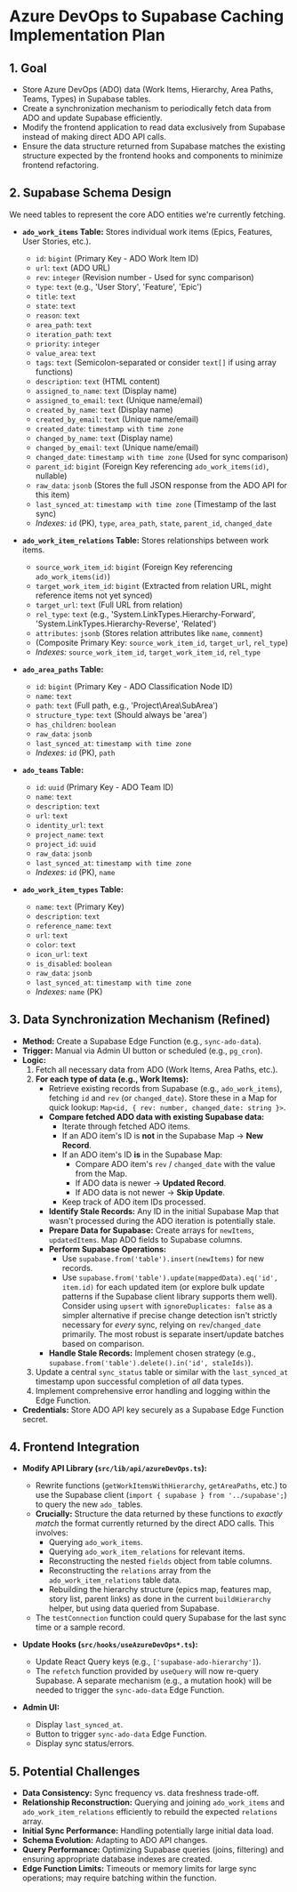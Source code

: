 # Azure DevOps to Supabase Caching Implementation Plan

## 1. Goal

*   Store Azure DevOps (ADO) data (Work Items, Hierarchy, Area Paths, Teams, Types) in Supabase tables.
*   Create a synchronization mechanism to periodically fetch data from ADO and update Supabase efficiently.
*   Modify the frontend application to read data exclusively from Supabase instead of making direct ADO API calls.
*   Ensure the data structure returned from Supabase matches the existing structure expected by the frontend hooks and components to minimize frontend refactoring.

## 2. Supabase Schema Design

We need tables to represent the core ADO entities we're currently fetching.

*   **`ado_work_items` Table:** Stores individual work items (Epics, Features, User Stories, etc.).
    *   `id`: `bigint` (Primary Key - ADO Work Item ID)
    *   `url`: `text` (ADO URL)
    *   `rev`: `integer` (Revision number - Used for sync comparison)
    *   `type`: `text` (e.g., 'User Story', 'Feature', 'Epic')
    *   `title`: `text`
    *   `state`: `text`
    *   `reason`: `text`
    *   `area_path`: `text`
    *   `iteration_path`: `text`
    *   `priority`: `integer`
    *   `value_area`: `text`
    *   `tags`: `text` (Semicolon-separated or consider `text[]` if using array functions)
    *   `description`: `text` (HTML content)
    *   `assigned_to_name`: `text` (Display name)
    *   `assigned_to_email`: `text` (Unique name/email)
    *   `created_by_name`: `text` (Display name)
    *   `created_by_email`: `text` (Unique name/email)
    *   `created_date`: `timestamp with time zone`
    *   `changed_by_name`: `text` (Display name)
    *   `changed_by_email`: `text` (Unique name/email)
    *   `changed_date`: `timestamp with time zone` (Used for sync comparison)
    *   `parent_id`: `bigint` (Foreign Key referencing `ado_work_items(id)`, nullable)
    *   `raw_data`: `jsonb` (Stores the full JSON response from the ADO API for this item)
    *   `last_synced_at`: `timestamp with time zone` (Timestamp of the last sync)
    *   *Indexes:* `id` (PK), `type`, `area_path`, `state`, `parent_id`, `changed_date`

*   **`ado_work_item_relations` Table:** Stores relationships between work items.
    *   `source_work_item_id`: `bigint` (Foreign Key referencing `ado_work_items(id)`)
    *   `target_work_item_id`: `bigint` (Extracted from relation URL, might reference items not yet synced)
    *   `target_url`: `text` (Full URL from relation)
    *   `rel_type`: `text` (e.g., 'System.LinkTypes.Hierarchy-Forward', 'System.LinkTypes.Hierarchy-Reverse', 'Related')
    *   `attributes`: `jsonb` (Stores relation attributes like `name`, `comment`)
    *   (Composite Primary Key: `source_work_item_id`, `target_url`, `rel_type`)
    *   *Indexes:* `source_work_item_id`, `target_work_item_id`, `rel_type`

*   **`ado_area_paths` Table:**
    *   `id`: `bigint` (Primary Key - ADO Classification Node ID)
    *   `name`: `text`
    *   `path`: `text` (Full path, e.g., 'Project\\Area\\SubArea')
    *   `structure_type`: `text` (Should always be 'area')
    *   `has_children`: `boolean`
    *   `raw_data`: `jsonb`
    *   `last_synced_at`: `timestamp with time zone`
    *   *Indexes:* `id` (PK), `path`

*   **`ado_teams` Table:**
    *   `id`: `uuid` (Primary Key - ADO Team ID)
    *   `name`: `text`
    *   `description`: `text`
    *   `url`: `text`
    *   `identity_url`: `text`
    *   `project_name`: `text`
    *   `project_id`: `uuid`
    *   `raw_data`: `jsonb`
    *   `last_synced_at`: `timestamp with time zone`
    *   *Indexes:* `id` (PK), `name`

*   **`ado_work_item_types` Table:**
    *   `name`: `text` (Primary Key)
    *   `description`: `text`
    *   `reference_name`: `text`
    *   `url`: `text`
    *   `color`: `text`
    *   `icon_url`: `text`
    *   `is_disabled`: `boolean`
    *   `raw_data`: `jsonb`
    *   `last_synced_at`: `timestamp with time zone`
    *   *Indexes:* `name` (PK)

## 3. Data Synchronization Mechanism (Refined)

*   **Method:** Create a Supabase Edge Function (e.g., `sync-ado-data`).
*   **Trigger:** Manual via Admin UI button or scheduled (e.g., `pg_cron`).
*   **Logic:**
    1.  Fetch all necessary data from ADO (Work Items, Area Paths, etc.).
    2.  **For each type of data (e.g., Work Items):**
        *   Retrieve existing records from Supabase (e.g., `ado_work_items`), fetching `id` and `rev` (or `changed_date`). Store these in a Map for quick lookup: `Map<id, { rev: number, changed_date: string }>`.
        *   **Compare fetched ADO data with existing Supabase data:**
            *   Iterate through fetched ADO items.
            *   If an ADO item's ID is **not** in the Supabase Map -> **New Record**.
            *   If an ADO item's ID **is** in the Supabase Map:
                *   Compare ADO item's `rev` / `changed_date` with the value from the Map.
                *   If ADO data is newer -> **Updated Record**.
                *   If ADO data is not newer -> **Skip Update**.
            *   Keep track of ADO item IDs processed.
        *   **Identify Stale Records:** Any ID in the initial Supabase Map that wasn't processed during the ADO iteration is potentially stale.
        *   **Prepare Data for Supabase:** Create arrays for `newItems`, `updatedItems`. Map ADO fields to Supabase columns.
        *   **Perform Supabase Operations:**
            *   Use `supabase.from('table').insert(newItems)` for new records.
            *   Use `supabase.from('table').update(mappedData).eq('id', item.id)` for each updated item (or explore bulk update patterns if the Supabase client library supports them well). Consider using `upsert` with `ignoreDuplicates: false` as a simpler alternative if precise change detection isn't strictly necessary for *every* sync, relying on `rev`/`changed_date` primarily. The most robust is separate insert/update batches based on comparison.
        *   **Handle Stale Records:** Implement chosen strategy (e.g., `supabase.from('table').delete().in('id', staleIds)`).
    3.  Update a central `sync_status` table or similar with the `last_synced_at` timestamp upon successful completion of *all* data types.
    4.  Implement comprehensive error handling and logging within the Edge Function.
*   **Credentials:** Store ADO API key securely as a Supabase Edge Function secret.

## 4. Frontend Integration

*   **Modify API Library (`src/lib/api/azureDevOps.ts`):**
    *   Rewrite functions (`getWorkItemsWithHierarchy`, `getAreaPaths`, etc.) to use the Supabase client (`import { supabase } from '../supabase';`) to query the new `ado_` tables.
    *   **Crucially:** Structure the data returned by these functions to *exactly match* the format currently returned by the direct ADO calls. This involves:
        *   Querying `ado_work_items`.
        *   Querying `ado_work_item_relations` for relevant items.
        *   Reconstructing the nested `fields` object from table columns.
        *   Reconstructing the `relations` array from the `ado_work_item_relations` table data.
        *   Rebuilding the hierarchy structure (epics map, features map, story list, parent links) as done in the current `buildHierarchy` helper, but using data queried from Supabase.
    *   The `testConnection` function could query Supabase for the last sync time or a sample record.

*   **Update Hooks (`src/hooks/useAzureDevOps*.ts`):**
    *   Update React Query keys (e.g., `['supabase-ado-hierarchy']`).
    *   The `refetch` function provided by `useQuery` will now re-query Supabase. A separate mechanism (e.g., a mutation hook) will be needed to trigger the `sync-ado-data` Edge Function.

*   **Admin UI:**
    *   Display `last_synced_at`.
    *   Button to trigger `sync-ado-data` Edge Function.
    *   Display sync status/errors.

## 5. Potential Challenges

*   **Data Consistency:** Sync frequency vs. data freshness trade-off.
*   **Relationship Reconstruction:** Querying and joining `ado_work_items` and `ado_work_item_relations` efficiently to rebuild the expected `relations` array.
*   **Initial Sync Performance:** Handling potentially large initial data load.
*   **Schema Evolution:** Adapting to ADO API changes.
*   **Query Performance:** Optimizing Supabase queries (joins, filtering) and ensuring appropriate database indexes are created.
*   **Edge Function Limits:** Timeouts or memory limits for large sync operations; may require batching within the function.
